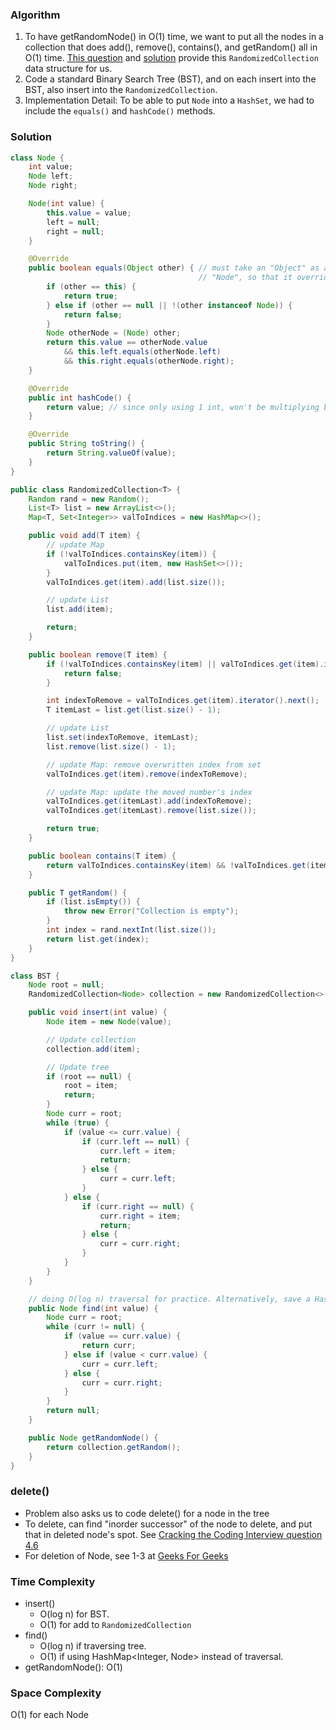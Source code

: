 ### Algorithm

1. To have getRandomNode() in O(1) time, we want to put all the nodes in a collection that does add(), remove(), contains(), and getRandom() all in O(1) time. [This question](https://leetcode.com/problems/insert-delete-getrandom-o1-duplicates-allowed) and [solution](https://github.com/RodneyShag/Interview_solutions/blob/master/Solutions/LeetCode/Insert%20Delete%20GetRandom%20O%281%29%20-%20Duplicates%20allowed.md) provide this `RandomizedCollection` data structure for us.
1. Code a standard Binary Search Tree (BST), and on each insert into the BST, also insert into the `RandomizedCollection`.
1. Implementation Detail: To be able to put `Node` into a `HashSet`, we had to include the `equals()` and `hashCode()` methods.

### Solution

```java
class Node {
    int value;
    Node left;
    Node right;

    Node(int value) {
        this.value = value;
        left = null;
        right = null;
    }

    @Override
    public boolean equals(Object other) { // must take an "Object" as a parameter, not a
                                          // "Node", so that it overrides the .equals() method
        if (other == this) {
            return true;
        } else if (other == null || !(other instanceof Node)) {
            return false;
        }
        Node otherNode = (Node) other;
        return this.value == otherNode.value
            && this.left.equals(otherNode.left)
            && this.right.equals(otherNode.right);
    }

    @Override
    public int hashCode() {
        return value; // since only using 1 int, won't be multiplying by primes.
    }

    @Override
    public String toString() {
        return String.valueOf(value);
    }
}
```

```java
public class RandomizedCollection<T> {
    Random rand = new Random();
    List<T> list = new ArrayList<>();
    Map<T, Set<Integer>> valToIndices = new HashMap<>();

    public void add(T item) {
        // update Map
        if (!valToIndices.containsKey(item)) {
            valToIndices.put(item, new HashSet<>());
        }
        valToIndices.get(item).add(list.size());

        // update List
        list.add(item);

        return;
    }

    public boolean remove(T item) {
        if (!valToIndices.containsKey(item) || valToIndices.get(item).isEmpty()) {
            return false;
        }

        int indexToRemove = valToIndices.get(item).iterator().next();
        T itemLast = list.get(list.size() - 1);

        // update List
        list.set(indexToRemove, itemLast);
        list.remove(list.size() - 1);

        // update Map: remove overwritten index from set
        valToIndices.get(item).remove(indexToRemove);

        // update Map: update the moved number's index
        valToIndices.get(itemLast).add(indexToRemove);                              
        valToIndices.get(itemLast).remove(list.size());

        return true;
    }

    public boolean contains(T item) {
        return valToIndices.containsKey(item) && !valToIndices.get(item).isEmpty();
    }

    public T getRandom() {
        if (list.isEmpty()) {
            throw new Error("Collection is empty");
        }
        int index = rand.nextInt(list.size());
        return list.get(index);
    }
}
```

```java
class BST {
    Node root = null;
    RandomizedCollection<Node> collection = new RandomizedCollection<>();

    public void insert(int value) {
        Node item = new Node(value);

        // Update collection
        collection.add(item);

        // Update tree
        if (root == null) {
            root = item;
            return;
        }
        Node curr = root;
        while (true) {
            if (value <= curr.value) {
                if (curr.left == null) {
                    curr.left = item;
                    return;
                } else {
                    curr = curr.left;
                }
            } else {
                if (curr.right == null) {
                    curr.right = item;
                    return;
                } else {
                    curr = curr.right;
                }
            }
        }
    }

    // doing O(log n) traversal for practice. Alternatively, save a HashMap<Integer, Node> for O(1) time.
    public Node find(int value) {
        Node curr = root;
        while (curr != null) {
            if (value == curr.value) {
                return curr;
            } else if (value < curr.value) {
                curr = curr.left;
            } else {
                curr = curr.right;
            }
        }
        return null;
    }

    public Node getRandomNode() {
        return collection.getRandom();
    }
}
```

### delete()

- Problem also asks us to code delete() for a node in the tree
- To delete, can find "inorder successor" of the node to delete, and put that in deleted node's spot. See [Cracking the Coding Interview question 4.6](https://github.com/RodneyShag/Interview_solutions/blob/master/Solutions/Cracking%20the%20Coding%20Interview/Successor.md)
- For deletion of Node, see 1-3 at [Geeks For Geeks](https://www.geeksforgeeks.org/binary-search-tree-set-2-delete/)

### Time Complexity

- insert()
  - O(log n) for BST.
  - O(1) for add to `RandomizedCollection`
- find()
  - O(log n) if traversing tree.
  - O(1) if using HashMap<Integer, Node> instead of traversal.
- getRandomNode(): O(1)

### Space Complexity

O(1) for each Node
